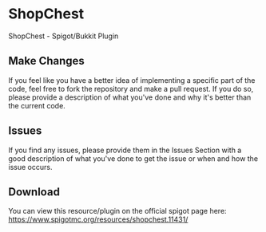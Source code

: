 # ShopChest
ShopChest - Spigot/Bukkit Plugin


## Make Changes
If you feel like you have a better idea of implementing a specific part of the code, feel free to fork the repository and make a pull request. If you do so, please provide a description of what you've done and why it's better than the current code.


## Issues
If you find any issues, please provide them in the Issues Section with a good description of what you've done to get the issue or when and how the issue occurs.


## Download
You can view this resource/plugin on the official spigot page here: https://www.spigotmc.org/resources/shopchest.11431/
